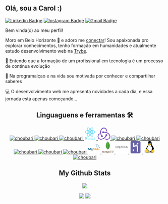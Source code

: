 ## Olá, sou a Carol :)
  
[![Linkedin Badge](https://img.shields.io/badge/-CarolinaVasconcelos-blue?style=flat-square&logo=Linkedin&logoColor=white&link=https://www.linkedin.com/in/carolina-vasconcelos-pinheiro/)](https://www.linkedin.com/in/carolina-vasconcelos-pinheiro/)
[![Instagram Badge](https://img.shields.io/badge/-@carol.v.pinheiro-purple?style=flat&logo=instagram&logoColor=white&link=https://www.instagram.com/carol.v.pinheiro/)](https://www.instagram.com/carol.v.pinheiro/)
[![Gmail Badge](https://img.shields.io/badge/-carolinavpinheiro-c14438?style=flat&logo=Gmail&logoColor=white&link=mailto:carolinavpinheiro@gmail.com)](mailto:carolinavpinheiro@gmail.com)
  
  
Bem vinda(o) ao meu perfil!

Moro em Belo Horizonte &#127751; e adoro me [conectar](https://www.linkedin.com/in/carolina-vasconcelos-pinheiro/)!
Sou apaixonada pro explorar conhecimentos, tenho formação em humanidades e atualmente estudo desenvolvimento web na [Trybe](https://www.betrybe.com/).

  
&#128215; Entendo que a formação de um profissional em tecnologia é um processo de contínua evolução

&#129327; Na programalçao e na vida sou motivada por conhecer e compartilhar saberes

&#128187; O desenvolvimento web me apresenta novidades a cada dia, e essa jornada está apenas começando...

<div  align="center">

## Linguaguens e ferramentas 🛠


<p float="left">
 <a href="https://en.wikipedia.org/wiki/HTML">
<img alt="choubari" src="https://devstickers.com/assets/img/pro/iqm9.png" width="40">
 </a>
 <a href="https://en.wikipedia.org/wiki/CCS3">
<img alt="choubari" src="https://devstickers.com/assets/img/pro/8pnd.png" width="40">
  </a>
 <a href="https://en.wikipedia.org/wiki/JavaScript">
<img alt="choubari" src="https://devstickers.com/assets/img/pro/i4eg.png" width="40">
  </a>
 <a href="https://reactjs.org/">
<img alt="choubari" src="https://raw.githubusercontent.com/devicons/devicon/master/icons/react/react-original-wordmark.svg" width="40">
  </a>
  <a href="https://code.visualstudio.com/">
<img alt="choubari" src="https://raw.githubusercontent.com/devicons/devicon/master/icons/redux/redux-original.svg" width="40">
  </a>
 <a href="https://nodejs.org/en/">
<img alt="choubari" src="https://devstickers.com/assets/img/pro/iuw5.png" width="40">
  </a>
 <a href="https://code.visualstudio.com/">
<img alt="choubari" src="https://devstickers.com/assets/img/pro/saxu.png" width="40">
  </a>
<a href="https://nodejs.org/en/">
<img alt="choubari" src="https://camo.githubusercontent.com/03899ca15bc7682cad570e2638be85926777122dce4b90151d5efc897660d5cd/68747470733a2f2f696d672e69636f6e73382e636f6d2f636f6c6f722f34382f3030303030302f6e6f64656a732e706e67" width="40">
  </a>
  <a href="https://jestjs.io/">
<img alt="choubari" src="https://camo.githubusercontent.com/bc95affe3fb7ea6790bf7e32f718eee1d79014551ca841c56a04f4812f01541f/68747470733a2f2f73796d626f6c732e67657476656374612e636f6d2f7374656e63696c5f32352f34305f6a6573742e663162393134333061652e706e67" width="40">
  </a>
   <a href="https://testing-library.com/">
<img alt="choubari" src="https://camo.githubusercontent.com/aa85cea585880ae694b4fe8dde116d092b8907d6351c71fcd76f00f7586fad72/68747470733a2f2f74657374696e672d6c6962726172792e636f6d2f696d672f6f63746f7075732d313238783132382e706e67" width="40">
  </a>
  <a href="https://www.mysql.com/">
<img alt="choubari" src="https://raw.githubusercontent.com/devicons/devicon/master/icons/mysql/mysql-original-wordmark.svg" width="40">
  </a>
    <a href="https://www.mongodb.com/pt-br">
<img alt="choubari" src="https://raw.githubusercontent.com/devicons/devicon/master/icons/mongodb/mongodb-original-wordmark.svg" width="40">
  </a>
   <a href="https://expressjs.com/pt-br/">
<img alt="choubari" src="https://raw.githubusercontent.com/devicons/devicon/master/icons/express/express-original-wordmark.svg" width="40">
  </a>
  <a href="https://dashboard.heroku.com/">
<img alt="choubari" src="https://raw.githubusercontent.com/devicons/devicon/master/icons/heroku/heroku-plain.svg" width="40">
  </a>
  <a href="https://www.linux.org/">
<img alt="choubari" src="https://raw.githubusercontent.com/devicons/devicon/master/icons/linux/linux-original.svg" width="40">
  </a>
  <a href="https://www.npmjs.com/">
<img alt="choubari" src="https://haynes.blog.br/wp-content/uploads/2018/04/featured_huf4ccd09dd756afcbac5f8896d9a60c65_19260_680x0_resize_q75_box.jpg" width="40">
  </a>
  </p>
  
  </div>


<h2 align="center">
My Github Stats
</h3>

<p align="center">
<img align="center" src="https://github-readme-streak-stats.herokuapp.com/?user=carolvpinheiro&theme=dracula">
</p>

<p align="center">
<img align="center" src="https://github-readme-stats.vercel.app/api/top-langs/?username=carolvpinheiro&layout=compact&bg_color=0,73FA79,73FDFF,7A81FF&theme=graywhite&langs_count=10&exclude_repo=kasweb">

<img align="center" src="https://github-readme-stats.vercel.app/api?username=carolvpinheiro&count_private=true&show_icons=trueline_height=21&bg_color=0,EC6C6C,FFD479,FFFC79,73FA79&theme=graywhite">	
</p>






